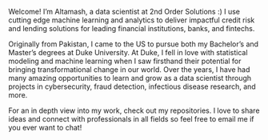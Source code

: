 Welcome! I’m Altamash, a data scientist at 2nd Order Solutions :) 
I use cutting edge machine learning and analytics to deliver impactful
credit risk and lending solutions for leading financial institutions, banks, and fintechs.

Originally from Pakistan, I came to the US to pursue both my Bachelor’s and Master’s
degrees at Duke University. At Duke, I fell in love with statistical modeling and
machine learning when I saw firsthand their potential for bringing transformational
change in our world. Over the years, I have had many amazing opportunities to learn
and grow as a data scientist through projects in cybersecurity, fraud detection, infectious
disease research, and more.

For an in depth view into my work, check out my repositories.
I love to share ideas and connect with professionals in all fields so feel free to email me 
if you ever want to chat!
